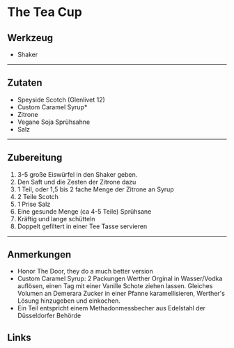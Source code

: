 The Tea Cup
=====================


Werkzeug
--------

* Shaker

***

Zutaten
-------

* Speyside Scotch (Glenlivet 12)
* Custom Caramel Syrup*
* Zitrone
* Vegane Soja Sprühsahne
* Salz

***

Zubereitung
-----------

1. 3-5 große Eiswürfel in den Shaker geben.
2. Den Saft und die Zesten der Zitrone dazu
3. 1 Teil, oder 1,5 bis 2 fache Menge der Zitrone an Syrup
4. 2 Teile Scotch
5. 1 Prise Salz
6. Eine gesunde Menge (ca 4-5 Teile) Sprühsane
7. Kräftig und lange schütteln
8. Doppelt gefiltert in einer Tee Tasse servieren

***

Anmerkungen
-----------
* Honor The Door, they do a much better version
* Custom Caramel Syrup: 2 Packungen Werther Orginal in Wasser/Vodka auflösen, einen Tag mit einer Vanille Schote ziehen lassen. Gleiches Volumen an Demerara Zucker in einer Pfanne karamellisieren, Werther's Lösung hinzugeben und einkochen.
* Ein Teil entspricht einem Methadonmessbecher aus Edelstahl der Düsseldorfer Behörde

Links
-----------
